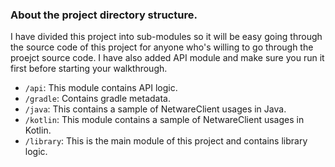 ### About the project directory structure.
I have divided this project into sub-modules so it will be easy  going through the source code of this project for anyone who's willing to go through the proejct source code. I have also added API module and make sure you run it first before starting your walkthrough.
- `/api`: This module contains API logic.
- `/gradle`: Contains gradle metadata.
- `/java`: This contains a sample of NetwareClient usages in Java.
- `/kotlin`: This module contains a sample of NetwareClient usages in Kotlin.
- `/library`: This is the main module of this project and contains library logic.
